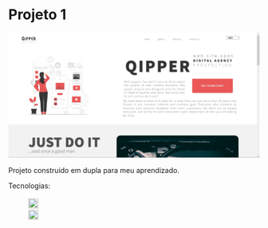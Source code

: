 <H1>Projeto 1</H1>

  <img src='./src/Site-Julio.jpg'>
 
   <p>
     Projeto construido em dupla para meu aprendizado.
   </p>

<dl>
 
 <dt>Tecnologias: </dt><br>
 
  <dd><img width=20px height=20px src='https://cdn.icon-icons.com/icons2/2107/PNG/512/file_type_html_icon_130541.png%27%3E' HTML5</dd>
  <dd><img width=20px height=20px src='https://icones.pro/wp-content/uploads/2022/08/css3.png%27%3E' CSS3</dd>
 
</dl>
